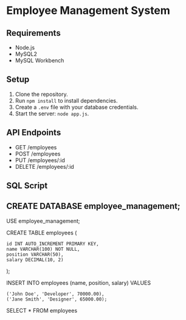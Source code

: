 # Employee Management System

## Requirements
- Node.js
- MySQL2
- MySQL Workbench

## Setup
1. Clone the repository.
2. Run `npm install` to install dependencies.
3. Create a `.env` file with your database credentials.
4. Start the server: `node app.js`.

## API Endpoints
- GET /employees
- POST /employees
- PUT /employees/:id
- DELETE /employees/:id


## SQL Script

## CREATE DATABASE employee_management;

USE employee_management;

CREATE TABLE employees (

    id INT AUTO_INCREMENT PRIMARY KEY,
    name VARCHAR(100) NOT NULL,
    position VARCHAR(50),
    salary DECIMAL(10, 2)
);


INSERT INTO employees (name, position, salary)
VALUES 

    ('John Doe', 'Developer', 70000.00),
    ('Jane Smith', 'Designer', 65000.00);



SELECT * FROM employees